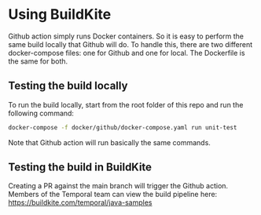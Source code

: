 # Using BuildKite

Github action simply runs Docker containers. So it is easy to perform the 
same build locally that Github will do. To handle this, there are 
two different docker-compose files: one for Github and one for local.
The Dockerfile is the same for both. 

## Testing the build locally
To run the build locally, start from the root folder of this repo and run the following command:
```bash
docker-compose -f docker/github/docker-compose.yaml run unit-test
```

Note that Github action will run basically the same commands.

## Testing the build in BuildKite
Creating a PR against the main branch will trigger the Github action. Members of the Temporal team can view the build pipeline here:
https://buildkite.com/temporal/java-samples
